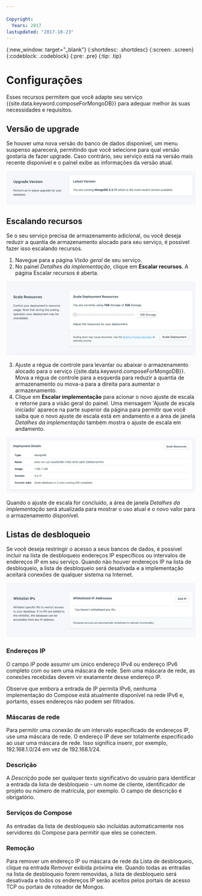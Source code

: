 ```yaml
---

Copyright:
  Years: 2017
lastupdated: "2017-10-23"
---
```


{:new_window: target="_blank"}
{:shortdesc: .shortdesc}
{:screen: .screen}
{:codeblock: .codeblock}
{:pre: .pre}
{:tip: .tip}

# Configurações

Esses recursos permitem que você adapte seu serviço {{site.data.keyword.composeForMongoDB}} para adequar melhor às suas necessidades e requisitos.


## Versão de upgrade

Se houver uma nova versão do banco de dados disponível, um menu suspenso aparecerá, permitindo que você selecione para qual versão gostaria de fazer upgrade. Caso contrário, seu serviço está na versão mais recente disponível e o painel exibe as informações da versão atual.

![The Version panel](./images/mongodb-version-show.png "The Version panel")


## Escalando recursos

Se o seu serviço precisa de armazenamento adicional, ou você deseja reduzir a quantia de armazenamento alocado para seu serviço, é possível fazer isso escalando recursos.

1. Navegue para a página _Visão geral_ de seu serviço.
2. No painel _Detalhes da implementação_, clique em **Escalar recursos**. A página Escalar recursos é aberta.

  ![The Scale Resources page](./images/mongodb-scale-show.png "The Scale Resources page")

3. Ajuste a régua de controle para levantar ou abaixar o armazenamento alocado para o serviço {{site.data.keyword.composeForMongoDB}}. Mova a régua de controle para a esquerda para reduzir a quantia de armazenamento ou mova-a para a direita para aumentar o armazenamento.
4. Clique em **Escalar implementação** para acionar o novo ajuste de escala e retorne para a visão geral do painel. Uma mensagem 'Ajuste de escala iniciado' aparece na parte superior da página para permitir que você saiba que o novo ajuste de escala está em andamento e a área de janela _Detalhes da implementação_ também mostra o ajuste de escala em andamento.

  ![Ajuste de escala em andamento](./images/scaling-in-progress.png "A área de janela Detalhes da implementação, mostrando que o ajuste de escala do banco de dados está em andamento")
  
  Quando o ajuste de escala for concluído, a área de janela _Detalhes da implementação_ será atualizada para mostrar o uso atual e o novo valor para o armazenamento disponível.


## Listas de desbloqueio

Se você deseja restringir o acesso a seus bancos de dados, é possível incluir na lista de desbloqueio endereços IP específicos ou intervalos de endereços IP em seu serviço. Quando não houver endereços IP na lista de desbloqueio, a lista de desbloqueio será desativada e a implementação aceitará conexões de qualquer sistema na Internet.

![Whitelisting IPs](./images/mongodb-whitelist-show.png "The whitelist fields.")

### Endereços IP
O campo *IP* pode assumir um único endereço IPv4 ou endereço IPv6 completo com ou sem uma máscara de rede. Sem uma máscara de rede, as conexões recebidas devem vir exatamente desse endereço IP. 

Observe que embora a entrada de IP permita IPv6, nenhuma implementação do Compose está atualmente disponível na rede IPv6 e, portanto, esses endereços não podem ser filtrados.

### Máscaras de rede
Para permitir uma conexão de um intervalo especificado de endereços IP, use uma máscara de rede. O endereço IP deve ser totalmente especificado ao usar uma máscara de rede. Isso significa inserir, por exemplo, 192.168.1.0/24 em vez de 192.168.1/24.

### Descrição
A *Descrição* pode ser qualquer texto significativo do usuário para identificar a entrada da lista de desbloqueio - um nome de cliente, identificador de projeto ou número de matrícula, por exemplo. O campo de descrição é obrigatório.

### Serviços do Compose
As entradas da lista de desbloqueio são incluídas automaticamente nos servidores do Compose para permitir que eles se conectem.

### Remoção
Para remover um endereço IP ou máscara de rede da Lista de desbloqueio, clique na entrada *Remover* exibida próxima ele.
Quando todas as entradas na lista de desbloqueio forem removidas, a lista de desbloqueio será desativada e todos os endereços IP serão aceitos pelos portais de acesso TCP ou portais de roteador de Mongos.
